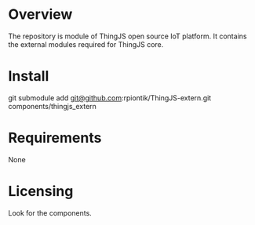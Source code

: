 # Overview
The repository is module of ThingJS open source IoT platform. 
It contains the external modules required for ThingJS core.

# Install
git submodule add git@github.com:rpiontik/ThingJS-extern.git components/thingjs_extern

# Requirements
None

# Licensing
Look for the components.




